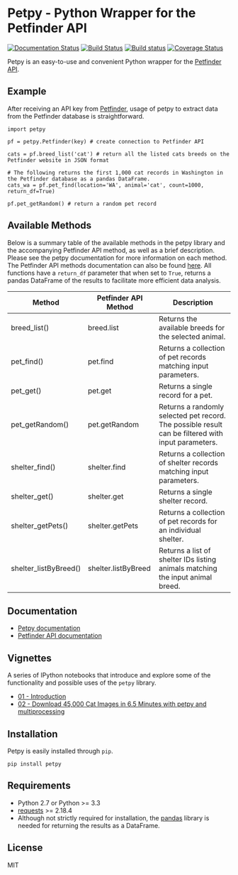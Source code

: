 # Petpy - Python Wrapper for the Petfinder API

[![Documentation Status](https://readthedocs.org/projects/petpy/badge/?version=latest)](http://petpy.readthedocs.io/en/latest/?badge=latest)
[![Build Status](https://travis-ci.org/aschleg/petpy.svg?branch=master)](https://travis-ci.org/aschleg/petpy)
[![Build status](https://ci.appveyor.com/api/projects/status/xjxufxt7obd84ygr?svg=true)](https://ci.appveyor.com/project/aschleg/petpy)
[![Coverage Status](https://coveralls.io/repos/github/aschleg/petpy/badge.svg?branch=master)](https://coveralls.io/github/aschleg/petpy?branch=master)

Petpy is an easy-to-use and convenient Python wrapper for the [Petfinder API](https://www.petfinder.com/developers/api-docs).

## Example

After receiving an API key from [Petfinder](https://www.petfinder.com/developers/api-key), usage of petpy to extract
data from the Petfinder database is straightforward.

~~~
import petpy

pf = petpy.Petfinder(key) # create connection to Petfinder API

cats = pf.breed_list('cat') # return all the listed cats breeds on the Petfinder website in JSON format

# The following returns the first 1,000 cat records in Washington in the Petfinder database as a pandas DataFrame.
cats_wa = pf.pet_find(location='WA', animal='cat', count=1000, return_df=True)

pf.pet_getRandom() # return a random pet record
~~~

## Available Methods

Below is a summary table of the available methods in the petpy library and the accompanying Petfinder API method, as
well as a brief description. Please see the petpy documentation for more information on each method. The Petfinder
API methods documentation can also be found [here](https://www.petfinder.com/developers/api-docs#methods). All 
functions have a `return_df` parameter that when set to `True`, returns a pandas DataFrame of the results to facilitate 
more efficient data analysis.

| Method                | Petfinder API Method | Description                                                                                        |
|-----------------------|----------------------|----------------------------------------------------------------------------------------------------|
| breed_list()          | breed.list           | Returns the available breeds for the selected animal.                                              |
| pet_find()            | pet.find             | Returns a collection of pet records matching input parameters.                                     |
| pet_get()             | pet.get              | Returns a single record for a pet.                                                                 |
| pet_getRandom()       | pet.getRandom        | Returns a randomly selected pet record. The possible result can be filtered with input parameters. |
| shelter_find()        | shelter.find         | Returns a collection of shelter records matching input parameters.                                 |
| shelter_get()         | shelter.get          | Returns a single shelter record.                                                                   |
| shelter_getPets()     | shelter.getPets      | Returns a collection of pet records for an individual shelter.                                     |
| shelter_listByBreed() | shelter.listByBreed  | Returns a list of shelter IDs listing animals matching the input animal breed.                     |

## Documentation

* [Petpy documentation](http://petpy.readthedocs.io/en/latest/)
* [Petfinder API documentation](https://www.petfinder.com/developers/api-docs)

## Vignettes

A series of IPython notebooks that introduce and explore some of the functionality and possible uses of the 
`petpy` library.

* [01 - Introduction](https://nbviewer.jupyter.org/github/aschleg/petpy/blob/master/docs/vignettes/build/01-Introduction.html)
* [02 - Download 45,000 Cat Images in 6.5 Minutes with petpy and multiprocessing](https://nbviewer.jupyter.org/github/aschleg/petpy/blob/master/docs/vignettes/build/02-Download_Cat_Images.html)

## Installation

Petpy is easily installed through `pip`.

~~~~
pip install petpy
~~~~

## Requirements

* Python 2.7 or Python >= 3.3
* [requests](http://docs.python-requests.org/en/master/) >= 2.18.4
* Although not strictly required for installation, the [pandas](https://pandas.pydata.org/) library is needed for 
returning the results as a DataFrame.

## License

MIT